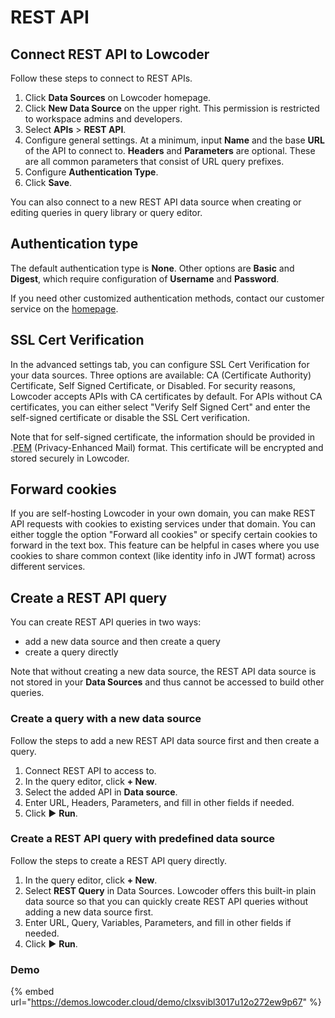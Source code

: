 # REST API

## Connect REST API to Lowcoder

Follow these steps to connect to REST APIs.

1. Click **Data Sources** on Lowcoder homepage.
2. Click **New Data Source** on the upper right. This permission is restricted to workspace admins and developers.
3. Select **APIs** > **REST API**.
4. Configure general settings. At a minimum, input **Name** and the base **URL** of the API to connect to. **Headers** and **Parameters** are optional. These are all common parameters that consist of URL query prefixes.
5. Configure **Authentication Type**.
6. Click **Save**.

You can also connect to a new REST API data source when creating or editing queries in query library or query editor.

## Authentication type

The default authentication type is **None**. Other options are **Basic** and **Digest**, which require configuration of **Username** and **Password**.

If you need other customized authentication methods, contact our customer service on the [homepage](https://lowcoder.dev).

## SSL Cert Verification

In the advanced settings tab, you can configure SSL Cert Verification for your data sources. Three options are available: CA (Certificate Authority) Certificate, Self Signed Certificate, or Disabled. For security reasons, Lowcoder accepts APIs with CA certificates by default. For APIs without CA certificates, you can either select "Verify Self Signed Cert" and enter the self-signed certificate or disable the SSL Cert verification.

Note that for self-signed certificate, the information should be provided in .[PEM](https://en.wikipedia.org/wiki/Privacy-Enhanced\_Mail) (Privacy-Enhanced Mail) format. This certificate will be encrypted and stored securely in Lowcoder.

## Forward cookies

If you are self-hosting Lowcoder in your own domain, you can make REST API requests with cookies to existing services under that domain. You can either toggle the option "Forward all cookies" or specify certain cookies to forward in the text box. This feature can be helpful in cases where you use cookies to share common context (like identity info in JWT format) across different services.

## Create a REST API query

You can create REST API queries in two ways:

* add a new data source and then create a query
* create a query directly

Note that without creating a new data source, the REST API data source is not stored in your **Data Sources** and thus cannot be accessed to build other queries.

### Create a query with a new data source

Follow the steps to add a new REST API data source first and then create a query.

1. Connect REST API to access to.
2. In the query editor, click **+ New**.
3. Select the added API in **Data source**.
4. Enter URL, Headers, Parameters, and fill in other fields if needed.
5. Click ▶ **Run**.

### Create a REST API query with predefined data source

Follow the steps to create a REST API query directly.

1. In the query editor, click **+ New**.
2. Select **REST Query** in Data Sources. Lowcoder offers this built-in plain data source so that you can quickly create REST API queries without adding a new data source first.
3. Enter URL, Query, Variables, Parameters, and fill in other fields if needed.
4. Click ▶ **Run**.

### Demo&#x20;

{% embed url="https://demos.lowcoder.cloud/demo/clxsvibl3017u12o272ew9p67" %}
